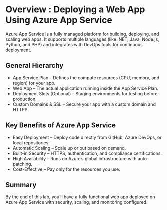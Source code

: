 # Overview : Deploying a Web App Using Azure App Service #
Azure App Service is a fully managed platform for building, deploying, and scaling web apps. It supports multiple languages (like .NET, Java, Node.js, Python, and PHP) and integrates with DevOps tools for continuous deployment.

## **General Hierarchy**
- App Service Plan – Defines the compute resources (CPU, memory, and region) for your app.
- Web App – The actual application running inside the App Service Plan.
- Deployment Slots (Optional) – Staging environments for testing before production.
- Custom Domains & SSL – Secure your app with a custom domain and HTTPS.

## **Key Benefits of Azure App Service**
- Easy Deployment – Deploy code directly from GitHub, Azure DevOps, or local repositories.
- Automatic Scaling – Scale up or out based on demand.
- Built-in Security – HTTPS, authentication, and compliance certifications.
- High Availability – Runs on Azure’s global infrastructure with auto-patching.
- Cost-Effective – Pay only for the resources you use.

 ## **Summary**
 By the end of this lab, you’ll have a fully functional web app deployed on Azure App Service with security, scaling, and monitoring configured.
